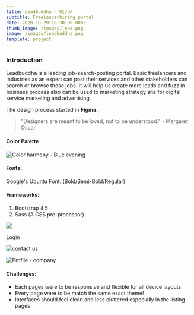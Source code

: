 ```yaml
---
title: LeadBuddha - UI/UX
subtitle: Freelancerhiring portal
date: 2020-10-29T18:30:00.000Z
thumb_image: /images/lead.png
image: /images/leadbuddha.png
template: project
---
```

### Introduction

<!--StartFragment-->

Leadbuddha is a leading job-search-posting portal. Basic freelancers and industries as an expert can post their services and other stakeholders can search or browse those jobs. It will help us create more leads and fuzz in business process also can be used to marketing strategy site for digital service marketing and advertising.

The design process started in **Figma.**

<!--EndFragment-->

> "Designers are meant to be loved, not to be understood." - Margaret Oscar

#### Color Palette

![](/images/colorsssssssssssssadsd.jpg "Color harmony - Blue evening")

<!--StartFragment-->

#### Fonts:

Google's Ubuntu Font. (Bold/Semi-Bold/Regular)

<!--EndFragment-->

<!--StartFragment-->

#### Frameworks:

1. Bootstrap 4.5
2. Sass (A CSS pre-processor)

<!--EndFragment-->

![](/images/LeadBuddha.jpg)

Login 

![contact us](/images/Contacts.jpg "Contact Us")

![Profile - company](/images/company-details.jpg "Profile - company")

<!--StartFragment-->

#### Challenges:

* Each pages were to be responsive and flexible for all device layouts
* Every page were to be match the same exact theme!
* Interfaces should feel clean and less cluttered especially in the listing pages

<!--EndFragment-->
